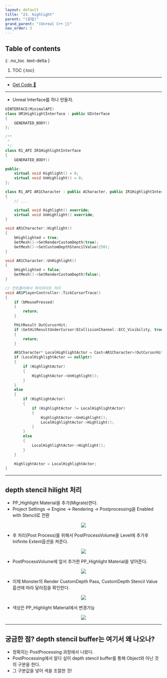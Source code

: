 ```yaml
---
layout: default
title: "23. highlight"
parent: "(문법)"
grand_parent: "(Unreal C++ 🚀)"
nav_order: 3
---
```


## Table of contents
{: .no_toc .text-delta }

1. TOC
{:toc}

---

* [Get Code 🌟](https://github.com/Arthur880708/UnrealEngineGrammer/tree/2)

---

* Unreal Interface를 하나 만들자.

```cpp
UINTERFACE(MinimalAPI)
class UR1HighlightInterface : public UInterface
{
	GENERATED_BODY()
};

/**
 * 
 */
class R1_API IR1HighlightInterface
{
	GENERATED_BODY()

public:
	virtual void Highlight() = 0;
	virtual void UnHighlight() = 0;
};
```

```cpp
class R1_API AR1Character : public ACharacter, public IR1HighlightInterface
{
    // ...

	virtual void Highlight() override;
	virtual void UnHighlight() override;
}
```

```cpp
void AR1Character::Highlight()
{
	bHighlighted = true;
	GetMesh()->SetRenderCustomDepth(true);
	GetMesh()->SetCustomDepthStencilValue(250);
}

void AR1Character::UnHighlight()
{
	bHighlighted = false;
	GetMesh()->SetRenderCustomDepth(false);
}
```

```cpp
// 컨트롤러에서 하이라이트 처리
void AR1PlayerController::TickCursorTrace()
{
	if (bMousePressed)
	{
		return;
	}

	FHitResult OutCursorHit;
	if (GetHitResultUnderCursor(ECollisionChannel::ECC_Visibility, true, OUT OutCursorHit) == false)
	{
		return;
	}

	AR1Character* LocalHighlightActor = Cast<AR1Character>(OutCursorHit.GetActor());
	if (LocalHighlightActor == nullptr)
	{
		if (HighlightActor)
		{
			HighlightActor->UnHighlight();
		}
	}
	else
	{
		if (HighlightActor)
		{
			if (HighlightActor != LocalHighlightActor)
			{
				HighlightActor->UnHighlight();
				LocalHighlightActor->Highlight();
			}
		}
		else
		{
			LocalHighlightActor->Highlight();
		}
	}

	HighlightActor = LocalHighlightActor;
}
```

---

## depth stencil hilight 처리

* PP_Highlight Material을 추가(Migrate)한다.
* Project Settings -> Engine -> Rendering -> Postprocessing을 Enabled with Stencil로 전환

<p align="center">
  <img src="https://taehyungs-programming-blog.github.io/blog/assets/images/unreal/grammer/ucpp0-23-1.png"/>
</p>

* 후 처리(Post Process)를 위해서 PostProcessVolume을 Level에 추가후 Inifinite Extent옵션을 켜준다.

<p align="center">
  <img src="https://taehyungs-programming-blog.github.io/blog/assets/images/unreal/grammer/ucpp0-23-2.png"/>
</p>

* PostProcessVolume에 앞서 추가한 PP_Highlight Material을 넣어준다.

<p align="center">
  <img src="https://taehyungs-programming-blog.github.io/blog/assets/images/unreal/grammer/ucpp0-23-3.png"/>
</p>

* 이제 Monster의 Render CustomDepth Pass, CustomDepth Stencil Value 옵션에 따라 달라짐을 확인한다.

<p align="center">
  <img src="https://taehyungs-programming-blog.github.io/blog/assets/images/unreal/grammer/ucpp0-23-4.png"/>
</p>

* 색상은 PP_Highlight Material에서 변경가능

<p align="center">
  <img src="https://taehyungs-programming-blog.github.io/blog/assets/images/unreal/grammer/ucpp0-23-5.png"/>
</p>

---

## 궁금한 점? depth stencil buffer는 여기서 왜 나오나?

* 정확히는 PostProcessing 과정에서 나왔다.
* PostProcessing에서 알다 싶이 depth stencil buffer를 통해 Object와 아닌 것의 구분을 한다.
* 그 구분값을 넣어 색을 조절한 것!